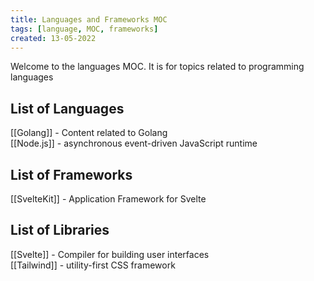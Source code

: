 ```yaml
---
title: Languages and Frameworks MOC
tags: [language, MOC, frameworks]
created: 13-05-2022
---
```

Welcome to the languages MOC. It is for topics related to programming languages

## List of Languages
[[Golang]] - Content related to Golang  
[[Node.js]] - asynchronous event-driven JavaScript runtime  

## List of Frameworks
[[SvelteKit]] - Application Framework for Svelte

## List of Libraries
[[Svelte]] - Compiler for building user interfaces  
[[Tailwind]] - utility-first CSS framework
